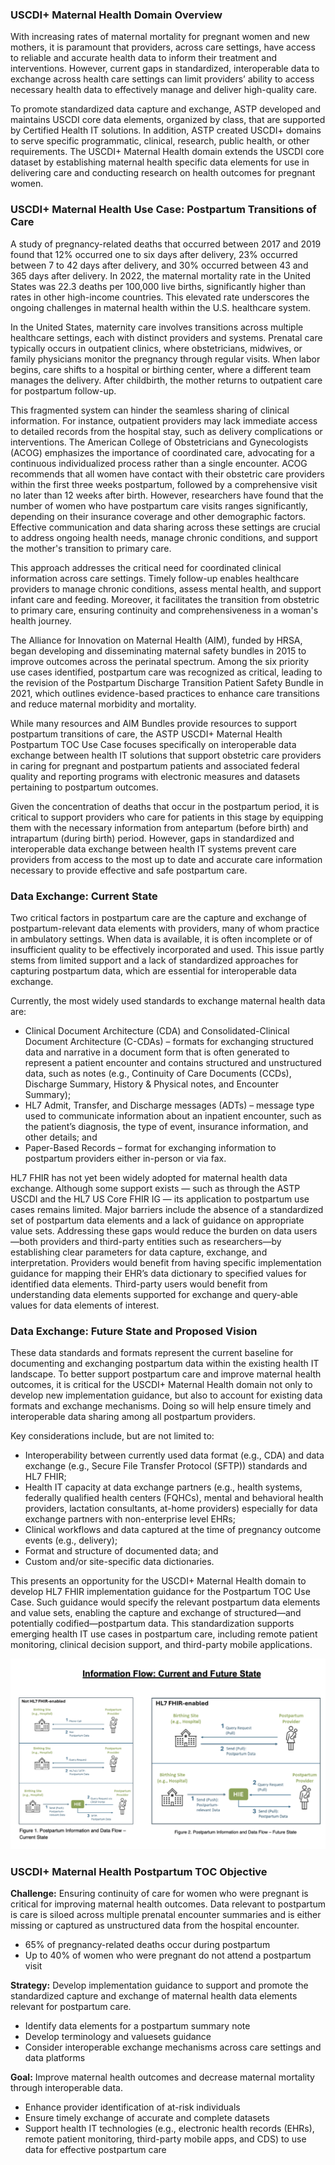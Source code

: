 ### USCDI+ Maternal Health Domain Overview
With increasing rates of maternal mortality for pregnant women and new mothers, it is paramount that providers, across care settings, have access to reliable and accurate health data to inform their treatment and interventions. However, current gaps in standardized, interoperable data to exchange across health care settings can limit providers’ ability to access necessary health data to effectively manage and deliver high-quality care.  

To promote standardized data capture and exchange, ASTP developed and maintains USCDI core data elements, organized by class, that are supported by Certified Health IT solutions. In addition, ASTP created USCDI+ domains to serve specific programmatic, clinical, research, public health, or other requirements. The USCDI+ Maternal Health domain extends the USCDI core dataset by establishing maternal health specific data elements for use in delivering care and conducting research on health outcomes for pregnant women.  

### USCDI+ Maternal Health Use Case: Postpartum Transitions of Care
A study of pregnancy-related deaths that occurred between 2017 and 2019 found that 12% occurred one to six days after delivery, 23% occurred between 7 to 42 days after delivery, and 30% occurred between 43 and 365 days after delivery. In 2022, the maternal mortality rate in the United States was 22.3 deaths per 100,000 live births, significantly higher than rates in other high-income countries. This elevated rate underscores the ongoing challenges in maternal health within the U.S. healthcare system.

In the United States, maternity care involves transitions across multiple healthcare settings, each with distinct providers and systems. Prenatal care typically occurs in outpatient clinics, where obstetricians, midwives, or family physicians monitor the pregnancy through regular visits. When labor begins, care shifts to a hospital or birthing center, where a different team manages the delivery. After childbirth, the mother returns to outpatient care for postpartum follow-up. 

This fragmented system can hinder the seamless sharing of clinical information. For instance, outpatient providers may lack immediate access to detailed records from the hospital stay, such as delivery complications or interventions. The American College of Obstetricians and Gynecologists (ACOG) emphasizes the importance of coordinated care, advocating for a continuous individualized process rather than a single encounter. ACOG recommends that all women have contact with their obstetric care providers within the first three weeks postpartum, followed by a comprehensive visit no later than 12 weeks after birth. However, researchers have found that the number of women who have postpartum care visits ranges significantly, depending on their insurance coverage and other demographic factors. Effective communication and data sharing across these settings are crucial to address ongoing health needs, manage chronic conditions, and support the mother's transition to primary care. 

This approach addresses the critical need for coordinated clinical information across care settings. Timely follow-up enables healthcare providers to manage chronic conditions, assess mental health, and support infant care and feeding. Moreover, it facilitates the transition from obstetric to primary care, ensuring continuity and comprehensiveness in a woman's health journey.  

The Alliance for Innovation on Maternal Health (AIM), funded by HRSA, began developing and disseminating maternal safety bundles in 2015 to improve outcomes across the perinatal spectrum. Among the six priority use cases identified, postpartum care was recognized as critical, leading to the revision of the Postpartum Discharge Transition Patient Safety Bundle in 2021, which outlines evidence-based practices to enhance care transitions and reduce maternal morbidity and mortality. 

While many resources and AIM Bundles provide resources to support postpartum transitions of care, the ASTP USCDI+ Maternal Health Postpartum TOC Use Case focuses specifically on interoperable data exchange between health IT solutions that support obstetric care providers in caring for pregnant and postpartum patients and associated federal quality and reporting programs with electronic measures and datasets pertaining to postpartum outcomes.  

Given the concentration of deaths that occur in the postpartum period, it is critical to support providers who care for patients in this stage by equipping them with the necessary information from antepartum (before birth) and intrapartum (during birth) period. However, gaps in standardized and interoperable data exchange between health IT systems prevent care providers from access to the most up to date and accurate care information necessary to provide effective and safe postpartum care. 

### Data Exchange: Current State
Two critical factors in postpartum care are the capture and exchange of postpartum-relevant data elements with providers, many of whom practice in ambulatory settings. When data is available, it is often incomplete or of insufficient quality to be effectively incorporated and used. This issue partly stems from limited support and a lack of standardized approaches for capturing postpartum data, which are essential for interoperable data exchange. 

Currently, the most widely used standards to exchange maternal health data are: 
- Clinical Document Architecture (CDA) and Consolidated-Clinical Document Architecture (C-CDAs) – formats for exchanging structured data and narrative in a document form that is often generated to represent a patient encounter and contains structured and unstructured data, such as notes (e.g., Continuity of Care Documents (CCDs), Discharge Summary, History & Physical notes, and Encounter Summary);  
- HL7 Admit, Transfer, and Discharge messages (ADTs) – message type used to communicate information about an inpatient encounter, such as the patient’s diagnosis, the type of event, insurance information, and other details; and 
- Paper-Based Records – format for exchanging information to postpartum providers either in-person or via fax.  

HL7 FHIR has not yet been widely adopted for maternal health data exchange. Although some support exists — such as through the ASTP USCDI and the HL7 US Core FHIR IG — its application to postpartum use cases remains limited. Major barriers include the absence of a standardized set of postpartum data elements and a lack of guidance on appropriate value sets. Addressing these gaps would reduce the burden on data users—both providers and third-party entities such as researchers—by establishing clear parameters for data capture, exchange, and interpretation. Providers would benefit from having specific implementation guidance for mapping their EHR’s data dictionary to specified values for identified data elements. Third-party users would benefit from understanding data elements supported for exchange and query-able values for data elements of interest. 

### Data Exchange: Future State and Proposed Vision
These data standards and formats represent the current baseline for documenting and exchanging postpartum data within the existing health IT landscape. To better support postpartum care and improve maternal health outcomes, it is critical for the USCDI+ Maternal Health domain not only to develop new implementation guidance, but also to account for existing data formats and exchange mechanisms. Doing so will help ensure timely and interoperable data sharing among all postpartum providers. 

Key considerations include, but are not limited to: 
- Interoperability between currently used data format (e.g., CDA) and data exchange (e.g., Secure File Transfer Protocol (SFTP)) standards and HL7 FHIR; 
- Health IT capacity at data exchange partners (e.g., health systems, federally qualified health centers (FQHCs), mental and behavioral health providers, lactation consultants, at-home providers) especially for data exchange partners with non-enterprise level EHRs;  
- Clinical workflows and data captured at the time of pregnancy outcome events (e.g., delivery); 
- Format and structure of documented data; and 
- Custom and/or site-specific data dictionaries.  

This presents an opportunity for the USCDI+ Maternal Health domain to develop HL7 FHIR implementation guidance for the Postpartum TOC Use Case. Such guidance would specify the relevant postpartum data elements and value sets, enabling the capture and exchange of structured—and potentially codified—postpartum data. This standardization supports emerging health IT use cases in postpartum care, including remote patient monitoring, clinical decision support, and third-party mobile applications. 

![alt text](data_flow_diagram.png "Title")

### USCDI+ Maternal Health Postpartum TOC Objective
**Challenge:** Ensuring continuity of care for women who were pregnant is critical for improving maternal health outcomes. Data relevant to postpartum is care is siloed across multiple prenatal encounter summaries and is either missing or captured as unstructured data from the hospital encounter. 
- 65% of pregnancy-related deaths occur during postpartum 
- Up to 40% of women who were pregnant do not attend a postpartum visit 

**Strategy:** Develop implementation guidance to support and promote the standardized capture and exchange of maternal health data elements relevant for postpartum care. 
- Identify data elements for a postpartum summary note  
- Develop terminology and valuesets guidance 
- Consider interoperable exchange mechanisms across care settings and data platforms 


**Goal:** Improve maternal health outcomes and decrease maternal mortality through interoperable data. 
- Enhance provider identification of at-risk individuals  
- Ensure timely exchange of accurate and complete datasets  
- Support health IT technologies (e.g., electronic health records (EHRs), remote patient monitoring, third-party mobile apps, and CDS) to use data for effective postpartum care 
